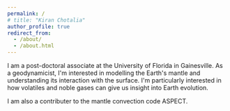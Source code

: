 ```yaml
---
permalink: /
# title: "Kiran Chotalia"
author_profile: true
redirect_from: 
  - /about/
  - /about.html
---
```


I am a post-doctoral associate at the University of Florida in Gainesville. As a geodynamicist, I'm interested in modelling the Earth's mantle and understanding its interaction with the surface. I'm particularly interested in how volatiles and noble gases can give us insight into Earth evolution.

I am also a contributer to the mantle convection code ASPECT.


